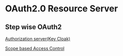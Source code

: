 # OAuth2.0 Resource Server

## Step wise OAuth2 

[Authorization server(Key Cloak)](https://github.com/arun786/oauthresourceserver/blob/main/KeyCloakServerConfiguration.md)

[Scope based Access Control](https://github.com/arun786/oauthresourceserver/blob/main/ScopeBasedOauth.md)


  